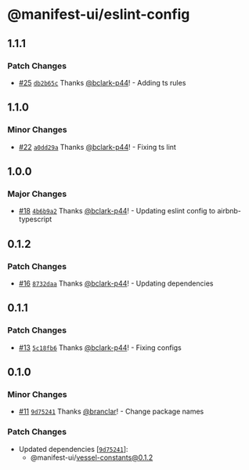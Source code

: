 # @manifest-ui/eslint-config

## 1.1.1

### Patch Changes

- [#25](https://github.com/project44/vessel/pull/25)
  [`db2b65c`](https://github.com/project44/vessel/commit/db2b65c9b6b13d5a3b98abdcff32c4cc42dfb609)
  Thanks [@bclark-p44](https://github.com/bclark-p44)! - Adding ts rules

## 1.1.0

### Minor Changes

- [#22](https://github.com/project44/vessel/pull/22)
  [`a0dd29a`](https://github.com/project44/vessel/commit/a0dd29a00d02745d15ec8c7ee3f5c4f60f2cc03f)
  Thanks [@bclark-p44](https://github.com/bclark-p44)! - Fixing ts lint

## 1.0.0

### Major Changes

- [#18](https://github.com/project44/vessel/pull/18)
  [`4b6b9a2`](https://github.com/project44/vessel/commit/4b6b9a22fad4bddca482f84fc3f8c6f026e69b55)
  Thanks [@bclark-p44](https://github.com/bclark-p44)! - Updating eslint config to airbnb-typescript

## 0.1.2

### Patch Changes

- [#16](https://github.com/project44/vessel/pull/16)
  [`8732daa`](https://github.com/project44/vessel/commit/8732daa7af30b297b10a43152ba4ea6678fa6935)
  Thanks [@bclark-p44](https://github.com/bclark-p44)! - Updating dependencies

## 0.1.1

### Patch Changes

- [#13](https://github.com/project44/vessel/pull/13)
  [`5c18fb6`](https://github.com/project44/vessel/commit/5c18fb64520d1ab05d7f01cf6038df78ac6c7171)
  Thanks [@bclark-p44](https://github.com/bclark-p44)! - Fixing configs

## 0.1.0

### Minor Changes

- [#11](https://github.com/project44/vessel/pull/11)
  [`9d75241`](https://github.com/project44/vessel/commit/9d752412a1ee1adfb52c6393b4323ef969ca5dfe)
  Thanks [@branclar](https://github.com/branclar)! - Change package names

### Patch Changes

- Updated dependencies
  [[`9d75241`](https://github.com/project44/vessel/commit/9d752412a1ee1adfb52c6393b4323ef969ca5dfe)]:
  - @manifest-ui/vessel-constants@0.1.2
